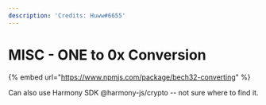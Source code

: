 ```yaml
---
description: 'Credits: Huww#6655'
---
```


# MISC - ONE to 0x Conversion

{% embed url="https://www.npmjs.com/package/bech32-converting" %}

Can also use Harmony SDK @harmony-js/crypto -- not sure where to find it.
